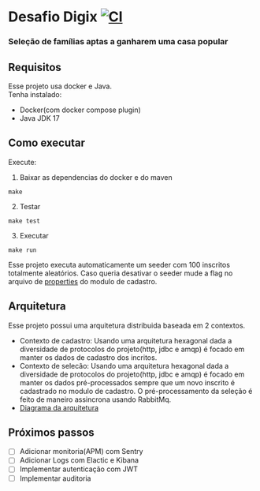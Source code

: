 # Desafio Digix [![CI](https://github.com/diegopaniago/desafio-digix/actions/workflows/ci.yml/badge.svg)](https://github.com/diegopaniago/desafio-digix/actions/workflows/ci.yml)
### Seleção de famílias aptas a ganharem uma casa popular

## Requisitos
Esse projeto usa docker e Java. <br/>
Tenha instalado:<br/>
- Docker(com docker compose plugin)
- Java JDK 17

## Como executar
Execute:
1. Baixar as dependencias do docker e do maven
```
make
```
2. Testar
```
make test
```
3. Executar
```
make run
```
Esse projeto executa automaticamente um seeder com 100 inscritos totalmente aleatórios. Caso queria desativar o seeder mude a flag no arquivo de [properties](./cadastro/src/main/resources/application.properties) do modulo de cadastro.

## Arquitetura
Esse projeto possui uma arquitetura distribuida baseada em 2 contextos.
- Contexto de cadastro: Usando uma arquitetura hexagonal dada a diversidade de protocolos do projeto(http, jdbc e amqp) é focado em manter os dados de cadastro dos incritos.
- Contexto de selecão: Usando uma arquitetura hexagonal dada a diversidade de protocolos do projeto(http, jdbc e amqp) é focado em manter os dados pré-processados sempre que um novo inscrito é cadastrado no modulo de cadastro. O pré-processamento da seleção é feito de maneiro assincrona usando RabbitMq.
- [Diagrama da arquitetura](https://drive.google.com/file/d/13PCPL_RVByoIiZtCk5v9Glv2VRQSm7GU/view?usp=sharing)


## Próximos passos
- [ ] Adicionar monitoria(APM) com Sentry
- [ ] Adicionar Logs com Elactic e Kibana
- [ ] Implementar autenticação com JWT
- [ ] Implementar auditoria